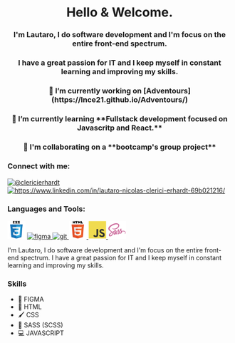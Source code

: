 <h1 align="center">Hello & Welcome.</h1>
<h3 align="center">I'm Lautaro, I do software development and I'm focus on the entire front-end spectrum.</h3>
<h3 align="center">I have a great passion for IT and I keep myself in constant learning and improving my skills.</h3>

<h3 align="center">🔭 I’m currently working on [Adventours](https://lnce21.github.io/Adventours/)</h3>

<h3 align="center">🌱 I’m currently learning **Fullstack development focused on Javascritp and React.**</h3>

<h3 align="center">👯 I'm collaborating on a **bootcamp's group project**</h3>

<h3 align="left">Connect with me:</h3>
<p align="left">
<a href="https://twitter.com/@clericierhardt" target="blank"><img align="center" src="https://raw.githubusercontent.com/rahuldkjain/github-profile-readme-generator/master/src/images/icons/Social/twitter.svg" alt="@clericierhardt" height="30" width="40" /></a>
<a href="https://linkedin.com/in/https://www.linkedin.com/in/lautaro-nicolas-clerici-erhardt-69b021216/" target="blank"><img align="center" src="https://raw.githubusercontent.com/rahuldkjain/github-profile-readme-generator/master/src/images/icons/Social/linked-in-alt.svg" alt="https://www.linkedin.com/in/lautaro-nicolas-clerici-erhardt-69b021216/" height="30" width="40" /></a>
</p>

<h3 align="left">Languages and Tools:</h3>
<p align="left"> 
<a href="https://www.w3schools.com/css/" target="_blank"> <img src="https://raw.githubusercontent.com/devicons/devicon/master/icons/css3/css3-original-wordmark.svg" alt="css3" width="40" height="40"/></a> 
<a href="https://www.figma.com/" target="_blank"> <img src="https://www.vectorlogo.zone/logos/figma/figma-icon.svg" alt="figma" width="40" height="40"/> </a> 
<a href="https://git-scm.com/" target="_blank"> <img src="https://www.vectorlogo.zone/logos/git-scm/git-scm-icon.svg" alt="git" width="40" height="40"/> </a> 
<a href="https://www.w3.org/html/" target="_blank"> <img src="https://raw.githubusercontent.com/devicons/devicon/master/icons/html5/html5-original-wordmark.svg" alt="html5" width="40" height="40"/> </a> 
<a href="https://developer.mozilla.org/en-US/docs/Web/JavaScript" target="_blank"> <img src="https://raw.githubusercontent.com/devicons/devicon/master/icons/javascript/javascript-original.svg" alt="javascript" width="40" height="40"/> </a> 
<a href="https://sass-lang.com" target="_blank"> <img src="https://raw.githubusercontent.com/devicons/devicon/master/icons/sass/sass-original.svg" alt="sass" width="40" height="40"/> </a>
</p>



I'm Lautaro, I do software development and I'm focus on the entire front-end spectrum.
I have a great passion for IT and I keep myself in constant learning and improving my skills.

### Skills

* 🎴 FIGMA
* 📃 HTML
* 🖌 CSS 
* 🎨 SASS (SCSS)
* 💻 JAVASCRIPT

